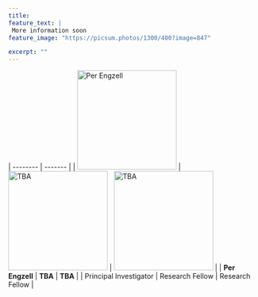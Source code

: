 ```yaml
---
title: 
feature_text: | 
 More information soon
feature_image: "https://picsum.photos/1300/400?image=847" 

excerpt: ""
---
```

| -------- | ------- |
| <img src="https://perengzell.com/portrait.jpg" alt="Per Engzell" width="200"/> | <img src="https://upload.wikimedia.org/wikipedia/commons/2/24/Missing_avatar.svg" alt="TBA" width="200"/> | <img src="https://upload.wikimedia.org/wikipedia/commons/2/24/Missing_avatar.svg" alt="TBA" width="200"/> | 
| **Per Engzell** | **TBA** | **TBA** |
| Principal Investigator | Research Fellow | Research Fellow |
